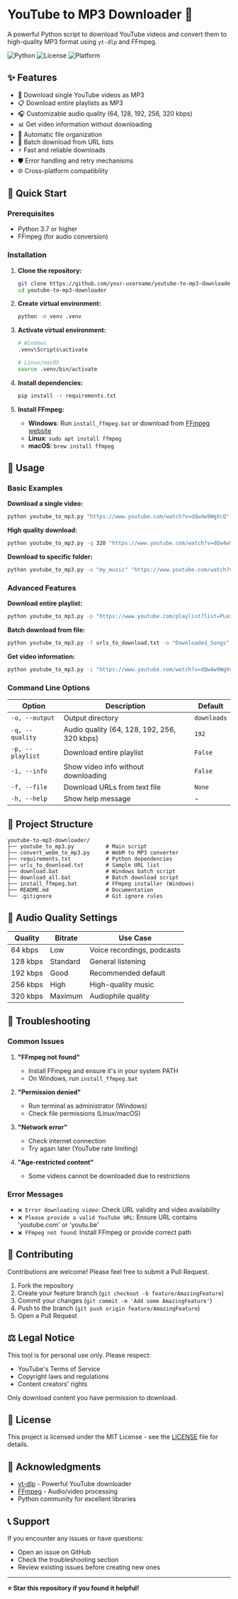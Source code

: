 # YouTube to MP3 Downloader 🎵

A powerful Python script to download YouTube videos and convert them to high-quality MP3 format using `yt-dlp` and FFmpeg.

![Python](https://img.shields.io/badge/python-v3.7+-blue.svg)
![License](https://img.shields.io/badge/license-MIT-green.svg)
![Platform](https://img.shields.io/badge/platform-windows%20%7C%20linux%20%7C%20macos-lightgrey.svg)

## ✨ Features

- 🎵 Download single YouTube videos as MP3
- 📋 Download entire playlists as MP3
- 🎧 Customizable audio quality (64, 128, 192, 256, 320 kbps)
- 📊 Get video information without downloading
- 📁 Automatic file organization
- 🔄 Batch download from URL lists
- ⚡ Fast and reliable downloads
- 🛡️ Error handling and retry mechanisms
- 🌐 Cross-platform compatibility

## 🚀 Quick Start

### Prerequisites

- Python 3.7 or higher
- FFmpeg (for audio conversion)

### Installation

1. **Clone the repository:**
   ```bash
   git clone https://github.com/your-username/youtube-to-mp3-downloader.git
   cd youtube-to-mp3-downloader
   ```

2. **Create virtual environment:**
   ```bash
   python -m venv .venv
   ```

3. **Activate virtual environment:**
   ```bash
   # Windows
   .venv\Scripts\activate
   
   # Linux/macOS
   source .venv/bin/activate
   ```

4. **Install dependencies:**
   ```bash
   pip install -r requirements.txt
   ```

5. **Install FFmpeg:**
   - **Windows**: Run `install_ffmpeg.bat` or download from [FFmpeg website](https://ffmpeg.org/download.html)
   - **Linux**: `sudo apt install ffmpeg`
   - **macOS**: `brew install ffmpeg`

## 📖 Usage

### Basic Examples

**Download a single video:**
```bash
python youtube_to_mp3.py "https://www.youtube.com/watch?v=dQw4w9WgXcQ"
```

**High quality download:**
```bash
python youtube_to_mp3.py -q 320 "https://www.youtube.com/watch?v=dQw4w9WgXcQ"
```

**Download to specific folder:**
```bash
python youtube_to_mp3.py -o "my_music" "https://www.youtube.com/watch?v=dQw4w9WgXcQ"
```

### Advanced Features

**Download entire playlist:**
```bash
python youtube_to_mp3.py -p "https://www.youtube.com/playlist?list=PLexampleplaylist"
```

**Batch download from file:**
```bash
python youtube_to_mp3.py -f urls_to_download.txt -o "Downloaded_Songs" -q 192
```

**Get video information:**
```bash
python youtube_to_mp3.py -i "https://www.youtube.com/watch?v=dQw4w9WgXcQ"
```

### Command Line Options

| Option | Description | Default |
|--------|-------------|---------|
| `-o, --output` | Output directory | `downloads` |
| `-q, --quality` | Audio quality (64, 128, 192, 256, 320 kbps) | `192` |
| `-p, --playlist` | Download entire playlist | `False` |
| `-i, --info` | Show video info without downloading | `False` |
| `-f, --file` | Download URLs from text file | `None` |
| `-h, --help` | Show help message | - |

## 📁 Project Structure

```
youtube-to-mp3-downloader/
├── youtube_to_mp3.py          # Main script
├── convert_webm_to_mp3.py     # WebM to MP3 converter
├── requirements.txt           # Python dependencies
├── urls_to_download.txt       # Sample URL list
├── download.bat               # Windows batch script
├── download_all.bat           # Batch download script
├── install_ffmpeg.bat         # FFmpeg installer (Windows)
├── README.md                  # Documentation
└── .gitignore                 # Git ignore rules
```

## 🎵 Audio Quality Settings

| Quality | Bitrate | Use Case |
|---------|---------|----------|
| 64 kbps | Low | Voice recordings, podcasts |
| 128 kbps | Standard | General listening |
| 192 kbps | Good | Recommended default |
| 256 kbps | High | High-quality music |
| 320 kbps | Maximum | Audiophile quality |

## 🔧 Troubleshooting

### Common Issues

1. **"FFmpeg not found"**
   - Install FFmpeg and ensure it's in your system PATH
   - On Windows, run `install_ffmpeg.bat`

2. **"Permission denied"**
   - Run terminal as administrator (Windows)
   - Check file permissions (Linux/macOS)

3. **"Network error"**
   - Check internet connection
   - Try again later (YouTube rate limiting)

4. **"Age-restricted content"**
   - Some videos cannot be downloaded due to restrictions

### Error Messages

- `❌ Error downloading video`: Check URL validity and video availability
- `❌ Please provide a valid YouTube URL`: Ensure URL contains 'youtube.com' or 'youtu.be'
- `❌ FFmpeg not found`: Install FFmpeg or provide correct path

## 🤝 Contributing

Contributions are welcome! Please feel free to submit a Pull Request.

1. Fork the repository
2. Create your feature branch (`git checkout -b feature/AmazingFeature`)
3. Commit your changes (`git commit -m 'Add some AmazingFeature'`)
4. Push to the branch (`git push origin feature/AmazingFeature`)
5. Open a Pull Request

## ⚖️ Legal Notice

This tool is for personal use only. Please respect:
- YouTube's Terms of Service
- Copyright laws and regulations
- Content creators' rights

Only download content you have permission to download.

## 📄 License

This project is licensed under the MIT License - see the [LICENSE](LICENSE) file for details.

## 🙏 Acknowledgments

- [yt-dlp](https://github.com/yt-dlp/yt-dlp) - Powerful YouTube downloader
- [FFmpeg](https://ffmpeg.org/) - Audio/video processing
- Python community for excellent libraries

## 📞 Support

If you encounter any issues or have questions:
- Open an issue on GitHub
- Check the troubleshooting section
- Review existing issues before creating new ones

---

**⭐ Star this repository if you found it helpful!**
